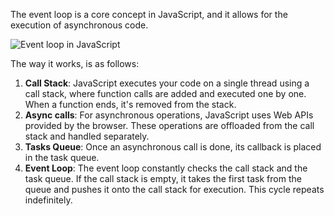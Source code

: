 The event loop is a core concept in JavaScript, and it allows for the execution of asynchronous code.

![Event loop in JavaScript](https://assets.roadmap.sh/guest/javascript-event-loop-explained-d92hx.png)

The way it works, is as follows:

1. **Call Stack**: JavaScript executes your code on a single thread using a call stack, where function calls are added and executed one by one. When a function ends, it's removed from the stack.
2. **Async calls**: For asynchronous operations, JavaScript uses Web APIs provided by the browser. These operations are offloaded from the call stack and handled separately.
3. **Tasks Queue**: Once an asynchronous call is done, its callback is placed in the task queue.
4. **Event Loop**: The event loop constantly checks the call stack and the task queue. If the call stack is empty, it takes the first task from the queue and pushes it onto the call stack for execution. This cycle repeats indefinitely.
